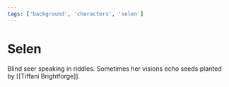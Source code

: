 ```yaml
---
tags: ['background', 'characters', 'selen']
---
```


# Selen
Blind seer speaking in riddles. Sometimes her visions echo seeds planted by [[Tiffani Brightforge]].
